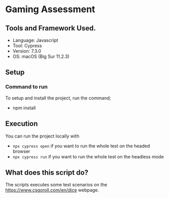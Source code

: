 # Gaming Assessment

## Tools and Framework Used.
* Language: Javascript
* Tool: Cypress
* Version: 7.3.0
* OS: macOS (Big Sur 11.2.3)

## Setup
### Command to run
To setup and install the project, run the command;
* npm install

## Execution

You can run the project locally with
* `npx cypress open` if you want to run the whole test on the headed browser
* `npx cypress run` if you want to run the whole test on the headless mode

## What does this script do?
The scripts executes some test scenarios on the https://www.csgoroll.com/en/dice webpage.